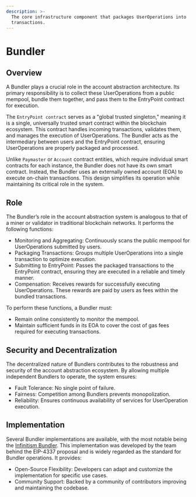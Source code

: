 ```yaml
---
description: >-
  The core infrastructure component that packages UserOperations into
  transactions.
---
```


# Bundler

## Overview

A Bundler plays a crucial role in the account abstraction architecture. Its primary responsibility is to collect these UserOperations from a public mempool, bundle them together, and pass them to the EntryPoint contract for execution.

The `EntryPoint contract` serves as a "global trusted singleton," meaning it is a single, universally trusted smart contract within the blockchain ecosystem. This contract handles incoming transactions, validates them, and manages the execution of UserOperations. The Bundler acts as the intermediary between users and the EntryPoint contract, ensuring UserOperations are properly packaged and processed.

Unlike `Paymaster` or `Account` contract entities, which require individual smart contracts for each instance, the Bundler does not have its own smart contract. Instead, the Bundler uses an externally owned account (EOA) to execute on-chain transactions. This design simplifies its operation while maintaining its critical role in the system.

## Role

The Bundler’s role in the account abstraction system is analogous to that of a miner or validator in traditional blockchain networks. It performs the following functions:

* Monitoring and Aggregating: Continuously scans the public mempool for UserOperations submitted by users.
* Packaging Transactions: Groups multiple UserOperations into a single transaction to optimize execution.
* Submitting to EntryPoint: Passes the packaged transactions to the EntryPoint contract, ensuring they are executed in a reliable and timely manner.
* Compensation: Receives rewards for successfully executing UserOperations. These rewards are paid by users as fees within the bundled transactions.

To perform these functions, a Bundler must:

* Remain online consistently to monitor the mempool.
* Maintain sufficient funds in its EOA to cover the cost of gas fees required for executing transactions.

## Security and Decentralization

The decentralized nature of Bundlers contributes to the robustness and security of the account abstraction ecosystem. By allowing multiple independent Bundlers to operate, the system ensures:

* Fault Tolerance: No single point of failure.
* Fairness: Competition among Bundlers prevents monopolization.
* Reliability: Ensures continuous availability of services for UserOperation execution.



## Implementation

Several Bundler implementations are available, with the most notable being the [Infinitism Bundler](https://github.com/eth-infinitism/bundler). This implementation was developed by the team behind the EIP-4337 proposal and is widely regarded as the standard for Bundler operations. It provides:

* Open-Source Flexibility: Developers can adapt and customize the implementation for specific use cases.
* Community Support: Backed by a community of contributors improving and maintaining the codebase.
